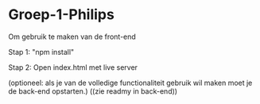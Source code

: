 # Groep-1-Philips

Om gebruik te maken van de front-end

Stap 1: "npm install"

Stap 2: Open index.html met live server

(optioneel: als je van de volledige functionaliteit gebruik wil maken moet je de back-end opstarten.)
((zie readmy in back-end))